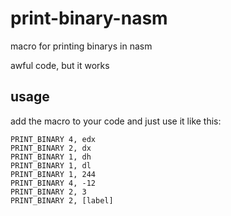# print-binary-nasm
macro for printing binarys in nasm

awful code, but it works

## usage

add the macro to your code and just use it like this:
```assembly
PRINT_BINARY 4, edx
PRINT_BINARY 2, dx
PRINT_BINARY 1, dh
PRINT_BINARY 1, dl
PRINT_BINARY 1, 244
PRINT_BINARY 4, -12
PRINT_BINARY 2, 3
PRINT_BINARY 2, [label]
```
